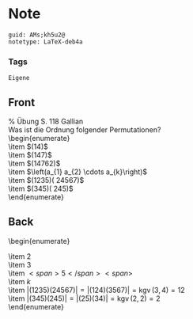 # Note
```
guid: AMs;kh5u2@
notetype: LaTeX-deb4a
```

### Tags
```
Eigene
```

## Front
<div>% Übung S. 118 Gallian</div><div>
</div>Was ist die Ordnung folgender Permutationen?<div>
</div><div>\begin{enumerate}<div>\item $(14)$</div><div>\item $(147)$</div><div>\item $(14762)$</div><div>\item $\left(a_{1} a_{2} \cdots a_{k}\right)$</div><div>\item $(1235)( 24567)$</div><div>\item $(345)( 245)$ </div><div>\end{enumerate}</div></div>

## Back
\begin{enumerate}<div>\item $2$</div><div>\item $3$</div><div>\item $<span>5</span><span>$</span></div><div>\item $k$</div><div>\item $|(1235)(24567)|=|(124)(3567)|=\operatorname{kgv}(3,4)=12$</div>\item $|(345)(245)|=|(25)(34)|=\operatorname{kgv}(2,2)=2$<div><span>\end{enumerate}</span>
</div>
